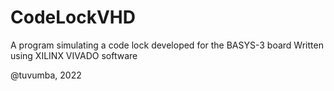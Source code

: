 # CodeLockVHD
A program simulating a code lock developed for the BASYS-3 board
Written using XILINX VIVADO software

@tuvumba, 2022
